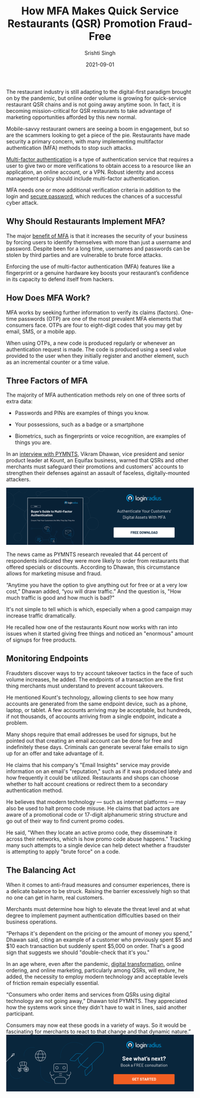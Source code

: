 ﻿---
title: "How MFA Makes Quick Service Restaurants (QSR) Promotion Fraud-Free"
date: "2021-09-01"
coverImage: "qsr-payment-ciam-loginradius.jpg"
tags: ["loginradius"]
featured: false 
author: "Srishti Singh"
description: "Quick-Service Restaurants are seeing a boom in engagement, but so are the scammers. Read this blog to find out how to boost your restaurant’s confidence in its capacity to defend itself from hackers."
metadescription: "Promotion fraud is a growing problem, especially in the quick-service restaurants (QSR) industry. Find how MFA works and why restaurants should implement it."
metatitle: "How Multi Factor Authentication Makes QSR Promotions and Discounts Fraud Free for Users."
---
The restaurant industry is still adapting to the digital-first paradigm brought on by the pandemic, but online order volume is growing for quick-service restaurant QSR chains and is not going away anytime soon. In fact, it is becoming mission-critical for QSR restaurants to take advantage of marketing opportunities afforded by this new normal.

  

Mobile-savvy restaurant owners are seeing a boom in engagement, but so are the scammers looking to get a piece of the pie. Restaurants have made security a primary concern, with many implementing multifactor authentication (MFA) methods to stop such attacks.

  

[Multi-factor authentication](https://www.loginradius.com/multi-factor-authentication/) is a type of authentication service that requires a user to give two or more verifications to obtain access to a resource like an application, an online account, or a VPN. Robust identity and access management policy should include multi-factor authentication.

  

MFA needs one or more additional verification criteria in addition to the login and [secure password](https://www.loginradius.com/blog/start-with-identity/2021/01/how-to-choose-a-secure-password/), which reduces the chances of a successful cyber attack.

## Why Should Restaurants Implement MFA?

The major [benefit of MFA](https://www.loginradius.com/blog/start-with-identity/benefits-of-mfa/#:~:text=Put%20simply%2C%20MFA%20reduces%20the,part%20of%20their%20best%20practices.) is that it increases the security of your business by forcing users to identify themselves with more than just a username and password. Despite been for a long time, usernames and passwords can be stolen by third parties and are vulnerable to brute force attacks.

  

Enforcing the use of multi-factor authentication (MFA) features like a fingerprint or a genuine hardware key boosts your restaurant’s confidence in its capacity to defend itself from hackers.

## How Does MFA Work?

MFA works by seeking further information to verify its claims (factors). One-time passwords (OTP) are one of the most prevalent MFA elements that consumers face. OTPs are four to eight-digit codes that you may get by email, SMS, or a mobile app.

  

When using OTPs, a new code is produced regularly or whenever an authentication request is made. The code is produced using a seed value provided to the user when they initially register and another element, such as an incremental counter or a time value.

## Three Factors of MFA

The majority of MFA authentication methods rely on one of three sorts of extra data:

  

-   Passwords and PINs are examples of things you know.
    
-   Your possessions, such as a badge or a smartphone
    
-   Biometrics, such as fingerprints or voice recognition, are examples of things you are.
    

  

In an <a rel="nofollow" href="https://www.pymnts.com/news/security-and-risk/2021/multi-factor-authentication-makes-qsrs-promotions-discounts-fraud-free/">interview with PYMNTS</a>, Vikram Dhawan, vice president and senior product leader at Kount, an Equifax business, warned that QSRs and other merchants must safeguard their promotions and customers' accounts to strengthen their defenses against an assault of faceless, digitally-mounted attackers.

[![Multi Factor Authentication](Buyers-Guide-to-Multi-Factor-Authentication.png)](https://www.loginradius.com/resource/buyers-guide-to-multi-factor-authentication/)  

The news came as PYMNTS research revealed that 44 percent of respondents indicated they were more likely to order from restaurants that offered specials or discounts. According to Dhawan, this circumstance allows for marketing misuse and fraud.

  

“Anytime you have the option to give anything out for free or at a very low cost,” Dhawan added, “you will draw traffic.” And the question is, "How much traffic is good and how much is bad?"

  

It's not simple to tell which is which, especially when a good campaign may increase traffic dramatically.

He recalled how one of the restaurants Kount now works with ran into issues when it started giving free things and noticed an "enormous" amount of signups for free products.

## Monitoring Endpoints

Fraudsters discover ways to try account takeover tactics in the face of such volume increases, he added. The endpoints of a transaction are the first thing merchants must understand to prevent account takeovers.

  

He mentioned Kount's technology, allowing clients to see how many accounts are generated from the same endpoint device, such as a phone, laptop, or tablet. A few accounts arriving may be acceptable, but hundreds, if not thousands, of accounts arriving from a single endpoint, indicate a problem.

  

Many shops require that email addresses be used for signups, but he pointed out that creating an email account can be done for free and indefinitely these days. Criminals can generate several fake emails to sign up for an offer and take advantage of it.

  

He claims that his company's "Email Insights" service may provide information on an email's "reputation," such as if it was produced lately and how frequently it could be utilized. Restaurants and shops can choose whether to halt account creations or redirect them to a secondary authentication method.

  

He believes that modern technology — such as internet platforms — may also be used to halt promo code misuse. He claims that bad actors are aware of a promotional code or 17-digit alphanumeric string structure and go out of their way to find current promo codes.

  

He said, "When they locate an active promo code, they disseminate it across their networks, which is how promo code abuse happens." Tracking many such attempts to a single device can help detect whether a fraudster is attempting to apply "brute force" on a code.

## The Balancing Act

When it comes to anti-fraud measures and consumer experiences, there is a delicate balance to be struck. Raising the barrier excessively high so that no one can get in harm, real customers.

  

Merchants must determine how high to elevate the threat level and at what degree to implement payment authentication difficulties based on their business operations.

  

“Perhaps it's dependent on the pricing or the amount of money you spend,” Dhawan said, citing an example of a customer who previously spent $5 and $10 each transaction but suddenly spent $5,000 on order. That's a good sign that suggests we should "double-check that it's you."

  

In an age where, even after the pandemic, [digital transformation](https://www.loginradius.com/blog/start-with-identity/digital-transformation-consumer-iam/), online ordering, and online marketing, particularly among QSRs, will endure, he added, the necessity to employ modern technology and acceptable levels of friction remain especially essential.

  

“Consumers who order items and services from QSRs using digital technology are not going away,” Dhawan told PYMNTS. They appreciated how the systems work since they didn’t have to wait in lines, said another participant.

  

Consumers may now eat these goods in a variety of ways. So it would be fascinating for merchants to react to that change and that dynamic nature.”
[![book-a-demo-Consultation](book-a-demo.png)](https://www.loginradius.com/book-a-demo/)